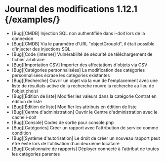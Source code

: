 # Journal des modifications 1.12.1 {/examples/}

- [Bug][CMDB] Injection SQL non authentifiée dans i-doit lors de la connexion
- [Bug][CMDB] Via le paramètre d'URL "objectGroupId", il était possible d'injecter des injections SQL.
- [Bug][Code (interne)] Vulnérabilité de sécurité de téléchargement de fichier arbitraire
- [Bug][Importation CSV] Importer des affectations d'objets via CSV
- [Bug][Catégories personnalisées] La modification des catégories personnalisées écrase les catégories existantes
- [Bug][Recherche] Ouvrir un objet via la vue de l'emplacement avec une liste de résultats active de la recherche rouvre la recherche au lieu de l'objet choisi
- [Bug][Édition de liste] Modifier les valeurs dans la catégorie Contrat en édition de liste
- [Bug][Édition de liste] Modifier les attributs en édition de liste
- [Bug][Centre d'administration] Ouvrir le Centre d'administration avec le cache i-doit
- [Bug][Console] Codes de sortie pour console.php
- [Bug][Catégories] Créer un rapport avec l'attribution de service comme condition
- [Bug][Système d'autorisation] Le droit de créer un nouveau rapport peut être évité lors de l'utilisation d'un deuxième locataire
- [Bug][Gestionnaire de rapports] Déployer connecté à l'attribut de toutes les catégories parentes
